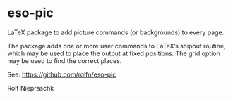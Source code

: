 eso-pic
=======

LaTeX package to add pic­ture com­mands (or back­grounds) to ev­ery page.

The pack­age adds one or more user com­mands to LaTeX’s shipout rou­tine, which
may be used to place the out­put at fixed po­si­tions. The grid op­tion may be
used to find the cor­rect places.

See: https://github.com/rolfn/eso-pic

Rolf Niepraschk 

